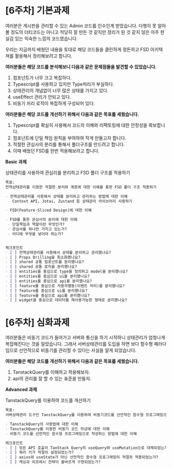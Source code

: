 # [6주차] 기본과제

여러분은 게시판을 관리할 수 있는 Admin 코드를 인수인계 받았습니다. 다행히 못 알아볼 정도의 더티코드는 아니고 적당히 잘 만든 것 같지만 정리가 된 것 같지 않은 아주 현실감 있는 익숙한 느낌의 코드였습니다.

우리는 지금까지 배웠던 내용을 토대로 해당 코드들을 클린하게 정돈하고 FSD 아키텍쳐를 활용해서 정리해보려고 합니다.

**여러분들은 해당 코드를 분석해보니 다음과 같은 문제점들을 발견할 수 있었습니다.**

1. 컴포넌트가 너무 크고 복잡하다.
2. Typescript를 사용하고 있지만 Type처리가 부실하다.
3. 상태관리의 개념없이 너무 많은 상태를 가지고 있다.
4. useEffect 관리가 안되고 있다.
5. 비동기 처리 로직이 복잡하게 구성되어 있다.

**여러분들은 해당 코드를 개선하기 위해서 다음과 같은 목표를 세웠습니다.**

1. Typescript를 확실히 사용해서 코드의 이해와 리팩토링에 대한 안정성을 확보합니다.
2. 컴포넌트에 단일 책임 원칙을 부여하여 작게 만들고자 합니다.
3. 적절한 관심사의 분리를 통해서 폴더구조를 만드려고 합니다.
4. 이때 배웠던 FSD를 한번 적용해보려고 합니다.

**Basic 과제**

상태관리를 사용하여 관심리를 분리하고 FSD 폴더 구조를 적용하기

```markdown
목표:
전역상태관리를 이용한 적절한 분리와 계층에 대한 이해를 통한 FSD 폴더 구조 적용하기

- 전역상태관리를 사용해서 상태를 분리하고 관리하는 방법에 대한 이해
 - Context API, Jotai, Zustand 등 상태관리 라이브러리 사용하기

- FSD(Feature-Sliced Design)에 대한 이해

- FSD를 통한 관심사의 분리에 대한 이해
 - 단일책임과 역할이란 무엇인가?
 - 관심사를 하나만 가지고 있는가?
 - 어디에 무엇을 넣어야 하는가?


체크포인트
- [ ] 전역상태관리를 사용해서 상태를 분리하고 관리했나요?
- [ ] Props Drilling을 최소화했나요?
- [ ] shared 공통 컴포넌트를 분리했나요?
- [ ] shared 공통 로직을 분리했나요?
- [ ] entities를 중심으로 type을 정의하고 model을 분리했나요?
- [ ] entities를 중심으로 ui를 분리했나요?
- [ ] entities를 중심으로 api를 분리했나요?
- [ ] feature를 중심으로 사용자행동(이벤트 처리)를 분리했나요?
- [ ] feature를 중심으로 ui를 분리했나요?
- [ ] feature를 중심으로 api를 분리했나요?
- [ ] widget을 중심으로 데이터를 재사용가능한 형태로 분리했나요?
```



# [6주차] 심화과제

여러분들은 비동기 코드가 들어가고 서버와 통신을 하기 시작하니 상태관리가 엄청나게 복잡해진다는 것을 알았습니다. 그래서 서버상태관리를 도입을 하면 보다 함수형 패러다임으로 선언적으로 비동기를 관리할 수 있다는 사실을 알게 되었습니다.

**여러분들은 해당 코드를 개선하기 위해서 다음과 같은 목표를 세웠습니다.**

1. TanstackQuery를 이해하고 적용해보자.
2. api의 관리를 잘 할 수 있는 표준을 만들자.

**Advanced 과제**

TanstackQuery를 이용하여 코드를 개선하기

```markdown
목표:
서버상태관리 도구인 TanstackQuery를 이용하여 비동기코드를 선언적인 함수형 프로그래밍으로 작성하기 

- TanstackQuery의 사용법에 대한 이해
- TanstackQuery를 이용한 비동기 코드 작성에 대한 이해
- 비동기 코드를 선언적인 함수형 프로그래밍으로 작성하는 방법에 대한 이해

체크포인트
- [ ] 모든 API 호출이 TanStack Query의 useQuery와 useMutation으로 대체되었는가?
- [ ] 쿼리 키가 적절히 설정되었는가?
- [ ] axios와 useState가 아닌 선언적인 함수형 프로그래밍이 적절히 적용되었는가?
- [ ] 캐싱과 리프레시 전략이 올바르게 구현되었는가?

```